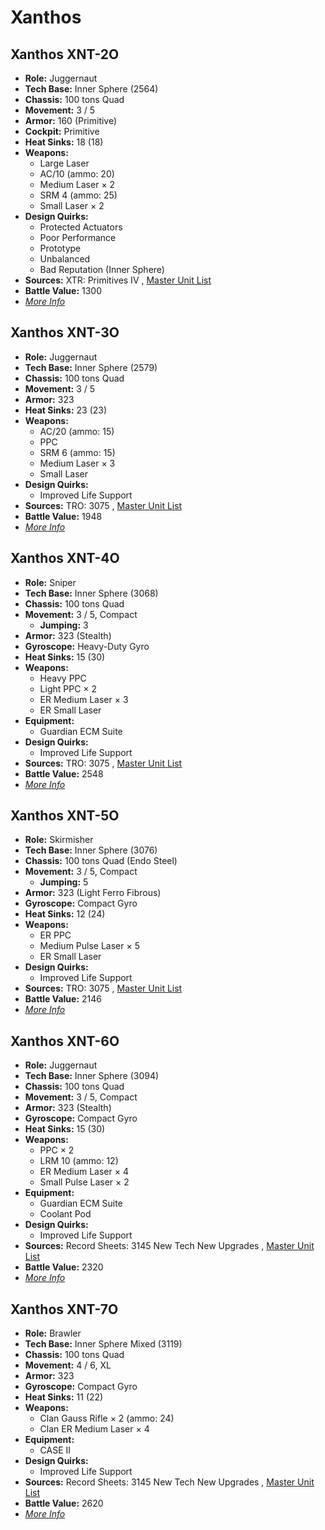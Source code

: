 # Xanthos 

## Xanthos XNT-2O 

- **Role:** Juggernaut 
- **Tech Base:** Inner Sphere (2564) 
- **Chassis:** 100 tons Quad 
- **Movement:** 3 / 5 
- **Armor:** 160 (Primitive) 
- **Cockpit:** Primitive 
- **Heat Sinks:** 18 (18) 
- **Weapons:** 
  - Large Laser 
  - AC/10 (ammo: 20) 
  - Medium Laser × 2 
  - SRM 4 (ammo: 25) 
  - Small Laser × 2 
- **Design Quirks:** 
  - Protected Actuators 
  - Poor Performance 
  - Prototype 
  - Unbalanced 
  - Bad Reputation (Inner Sphere) 
- **Sources:** XTR: Primitives IV , [Master Unit List](http://masterunitlist.info/Unit/Details/3603) 
- **Battle Value:** 1300 
- [*More Info*](xanthos/xanthos_xnt-2o.md) 

## Xanthos XNT-3O 

- **Role:** Juggernaut 
- **Tech Base:** Inner Sphere (2579) 
- **Chassis:** 100 tons Quad 
- **Movement:** 3 / 5 
- **Armor:** 323 
- **Heat Sinks:** 23 (23) 
- **Weapons:** 
  - AC/20 (ammo: 15) 
  - PPC 
  - SRM 6 (ammo: 15) 
  - Medium Laser × 3 
  - Small Laser 
- **Design Quirks:** 
  - Improved Life Support 
- **Sources:** TRO: 3075 , [Master Unit List](http://masterunitlist.info/Unit/Details/3604) 
- **Battle Value:** 1948 
- [*More Info*](xanthos/xanthos_xnt-3o.md) 

## Xanthos XNT-4O 

- **Role:** Sniper 
- **Tech Base:** Inner Sphere (3068) 
- **Chassis:** 100 tons Quad 
- **Movement:** 3 / 5, Compact 
  - **Jumping:** 3 
- **Armor:** 323 (Stealth) 
- **Gyroscope:** Heavy-Duty Gyro 
- **Heat Sinks:** 15 (30) 
- **Weapons:** 
  - Heavy PPC 
  - Light PPC × 2 
  - ER Medium Laser × 3 
  - ER Small Laser 
- **Equipment:** 
  - Guardian ECM Suite 
- **Design Quirks:** 
  - Improved Life Support 
- **Sources:** TRO: 3075 , [Master Unit List](http://masterunitlist.info/Unit/Details/3605) 
- **Battle Value:** 2548 
- [*More Info*](xanthos/xanthos_xnt-4o.md) 

## Xanthos XNT-5O 

- **Role:** Skirmisher 
- **Tech Base:** Inner Sphere (3076) 
- **Chassis:** 100 tons Quad (Endo Steel) 
- **Movement:** 3 / 5, Compact 
  - **Jumping:** 5 
- **Armor:** 323 (Light Ferro Fibrous) 
- **Gyroscope:** Compact Gyro 
- **Heat Sinks:** 12 (24) 
- **Weapons:** 
  - ER PPC 
  - Medium Pulse Laser × 5 
  - ER Small Laser 
- **Design Quirks:** 
  - Improved Life Support 
- **Sources:** TRO: 3075 , [Master Unit List](http://masterunitlist.info/Unit/Details/3606) 
- **Battle Value:** 2146 
- [*More Info*](xanthos/xanthos_xnt-5o.md) 

## Xanthos XNT-6O 

- **Role:** Juggernaut 
- **Tech Base:** Inner Sphere (3094) 
- **Chassis:** 100 tons Quad 
- **Movement:** 3 / 5, Compact 
- **Armor:** 323 (Stealth) 
- **Gyroscope:** Compact Gyro 
- **Heat Sinks:** 15 (30) 
- **Weapons:** 
  - PPC × 2 
  - LRM 10 (ammo: 12) 
  - ER Medium Laser × 4 
  - Small Pulse Laser × 2 
- **Equipment:** 
  - Guardian ECM Suite 
  - Coolant Pod 
- **Design Quirks:** 
  - Improved Life Support 
- **Sources:** Record Sheets: 3145 New Tech New Upgrades , [Master Unit List](http://masterunitlist.info/Unit/Details/6825) 
- **Battle Value:** 2320 
- [*More Info*](xanthos/xanthos_xnt-6o.md) 

## Xanthos XNT-7O 

- **Role:** Brawler 
- **Tech Base:** Inner Sphere Mixed (3119) 
- **Chassis:** 100 tons Quad 
- **Movement:** 4 / 6, XL 
- **Armor:** 323 
- **Gyroscope:** Compact Gyro 
- **Heat Sinks:** 11 (22) 
- **Weapons:** 
  - Clan Gauss Rifle × 2 (ammo: 24) 
  - Clan ER Medium Laser × 4 
- **Equipment:** 
  - CASE II 
- **Design Quirks:** 
  - Improved Life Support 
- **Sources:** Record Sheets: 3145 New Tech New Upgrades , [Master Unit List](http://masterunitlist.info/Unit/Details/6824) 
- **Battle Value:** 2620 
- [*More Info*](xanthos/xanthos_xnt-7o.md) 

